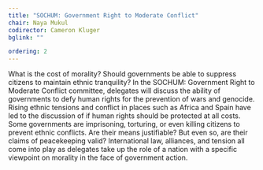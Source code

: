 ```yaml
---
title: "SOCHUM: Government Right to Moderate Conflict"
chair: Naya Mukul
codirector: Cameron Kluger
bglink: ""

ordering: 2
---
```

What is the cost of morality? Should governments be able to suppress citizens to maintain ethnic tranquility? In the SOCHUM: Government Right to Moderate Conflict committee, delegates will discuss the ability of governments to defy human rights for the prevention of wars and genocide. Rising ethnic tensions and conflict in places such as Africa and Spain have led to the discussion of if human rights should be protected at all costs. Some governments are imprisoning, torturing, or even killing citizens to prevent ethnic conflicts. Are their means justifiable? But even so, are their claims of peacekeeping valid? International law, alliances, and tension all come into play as delegates take up the role of a nation with a specific viewpoint on morality in the face of government action.
